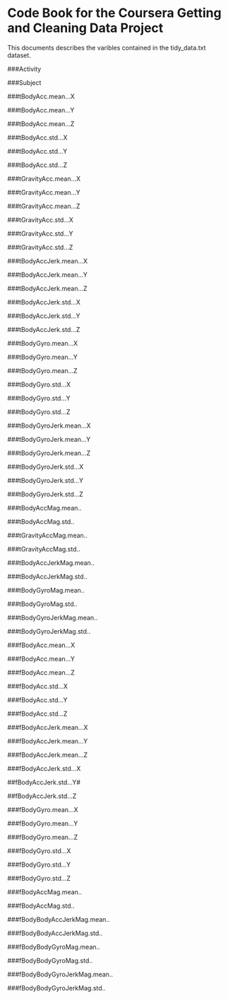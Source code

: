 # Code Book for the Coursera Getting and Cleaning Data Project

This documents describes the varibles contained in the tidy_data.txt dataset.

###Activity 

###Subject

###tBodyAcc.mean...X

###tBodyAcc.mean...Y

###tBodyAcc.mean...Z

###tBodyAcc.std...X

###tBodyAcc.std...Y

###tBodyAcc.std...Z

###tGravityAcc.mean...X

###tGravityAcc.mean...Y

###tGravityAcc.mean...Z

###tGravityAcc.std...X

###tGravityAcc.std...Y

###tGravityAcc.std...Z

###tBodyAccJerk.mean...X

###tBodyAccJerk.mean...Y

###tBodyAccJerk.mean...Z

###tBodyAccJerk.std...X

###tBodyAccJerk.std...Y

###tBodyAccJerk.std...Z

###tBodyGyro.mean...X

###tBodyGyro.mean...Y

###tBodyGyro.mean...Z

###tBodyGyro.std...X

###tBodyGyro.std...Y

###tBodyGyro.std...Z

###tBodyGyroJerk.mean...X

###tBodyGyroJerk.mean...Y

###tBodyGyroJerk.mean...Z

###tBodyGyroJerk.std...X

###tBodyGyroJerk.std...Y

###tBodyGyroJerk.std...Z

###tBodyAccMag.mean..

###tBodyAccMag.std..

###tGravityAccMag.mean..

###tGravityAccMag.std..

###tBodyAccJerkMag.mean..

###tBodyAccJerkMag.std..

###tBodyGyroMag.mean..

###tBodyGyroMag.std..

###tBodyGyroJerkMag.mean..

###tBodyGyroJerkMag.std..

###fBodyAcc.mean...X

###fBodyAcc.mean...Y

###fBodyAcc.mean...Z

###fBodyAcc.std...X

###fBodyAcc.std...Y

###fBodyAcc.std...Z

###fBodyAccJerk.mean...X

###fBodyAccJerk.mean...Y

###fBodyAccJerk.mean...Z

###fBodyAccJerk.std...X

##fBodyAccJerk.std...Y#

##fBodyAccJerk.std...Z

###fBodyGyro.mean...X

###fBodyGyro.mean...Y

###fBodyGyro.mean...Z

###fBodyGyro.std...X

###fBodyGyro.std...Y

###fBodyGyro.std...Z

###fBodyAccMag.mean..

###fBodyAccMag.std..

###fBodyBodyAccJerkMag.mean..

###fBodyBodyAccJerkMag.std..

###fBodyBodyGyroMag.mean..

###fBodyBodyGyroMag.std..

###fBodyBodyGyroJerkMag.mean..

###fBodyBodyGyroJerkMag.std..
